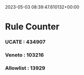 2023-05-03 08:39:47.610132+00:00
# Rule Counter 
 ### UCATE : 434907

 ### Veneto : 103216

 ### Allowlist : 13929